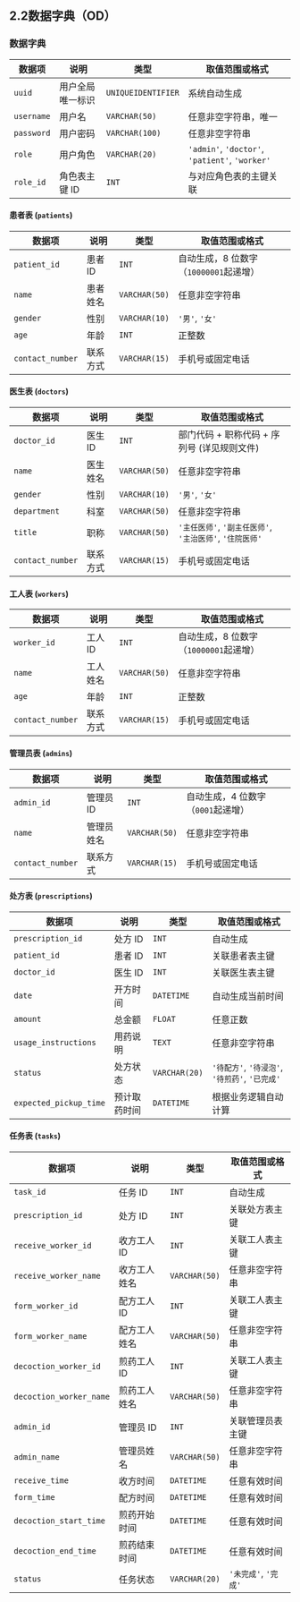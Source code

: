 ## **2.2数据字典（OD）**

### 数据字典

| **数据项** | **说明**         | **类型**           | **取值范围或格式**                             |
| ---------- | ---------------- | ------------------ | ---------------------------------------------- |
| `uuid`     | 用户全局唯一标识 | `UNIQUEIDENTIFIER` | 系统自动生成                                   |
| `username` | 用户名           | `VARCHAR(50)`      | 任意非空字符串，唯一                           |
| `password` | 用户密码         | `VARCHAR(100)`     | 任意非空字符串                                 |
| `role`     | 用户角色         | `VARCHAR(20)`      | `'admin'`, `'doctor'`, `'patient'`, `'worker'` |
| `role_id`  | 角色表主键 ID    | `INT`              | 与对应角色表的主键关联                         |

#### 患者表 (`patients`)
| **数据项**       | **说明** | **类型**      | **取值范围或格式**                     |
| ---------------- | -------- | ------------- | -------------------------------------- |
| `patient_id`     | 患者 ID  | `INT`         | 自动生成，8 位数字（`10000001`起递增） |
| `name`           | 患者姓名 | `VARCHAR(50)` | 任意非空字符串                         |
| `gender`         | 性别     | `VARCHAR(10)` | `'男'`, `'女'`                         |
| `age`            | 年龄     | `INT`         | 正整数                                 |
| `contact_number` | 联系方式 | `VARCHAR(15)` | 手机号或固定电话                       |

#### 医生表 (`doctors`)
| **数据项**       | **说明** | **类型**      | **取值范围或格式**                                       |
| ---------------- | -------- | ------------- | -------------------------------------------------------- |
| `doctor_id`      | 医生 ID  | `INT`         | 部门代码 + 职称代码 + 序列号 (详见规则文件)              |
| `name`           | 医生姓名 | `VARCHAR(50)` | 任意非空字符串                                           |
| `gender`         | 性别     | `VARCHAR(10)` | `'男'`, `'女'`                                           |
| `department`     | 科室     | `VARCHAR(50)` | 任意非空字符串                                           |
| `title`          | 职称     | `VARCHAR(50)` | `'主任医师'`, `'副主任医师'`, `'主治医师'`, `'住院医师'` |
| `contact_number` | 联系方式 | `VARCHAR(15)` | 手机号或固定电话                                         |

#### 工人表 (`workers`)
| **数据项**       | **说明** | **类型**      | **取值范围或格式**                     |
| ---------------- | -------- | ------------- | -------------------------------------- |
| `worker_id`      | 工人 ID  | `INT`         | 自动生成，8 位数字（`10000001`起递增） |
| `name`           | 工人姓名 | `VARCHAR(50)` | 任意非空字符串                         |
| `age`            | 年龄     | `INT`         | 正整数                                 |
| `contact_number` | 联系方式 | `VARCHAR(15)` | 手机号或固定电话                       |

#### 管理员表 (`admins`)
| **数据项**       | **说明**   | **类型**      | **取值范围或格式**                 |
| ---------------- | ---------- | ------------- | ---------------------------------- |
| `admin_id`       | 管理员 ID  | `INT`         | 自动生成，4 位数字（`0001`起递增） |
| `name`           | 管理员姓名 | `VARCHAR(50)` | 任意非空字符串                     |
| `contact_number` | 联系方式   | `VARCHAR(15)` | 手机号或固定电话                   |

#### 处方表 (`prescriptions`)
| **数据项**             | **说明**     | **类型**      | **取值范围或格式**                             |
| ---------------------- | ------------ | ------------- | ---------------------------------------------- |
| `prescription_id`      | 处方 ID      | `INT`         | 自动生成                                       |
| `patient_id`           | 患者 ID      | `INT`         | 关联患者表主键                                 |
| `doctor_id`            | 医生 ID      | `INT`         | 关联医生表主键                                 |
| `date`                 | 开方时间     | `DATETIME`    | 自动生成当前时间                               |
| `amount`               | 总金额       | `FLOAT`       | 任意正数                                       |
| `usage_instructions`   | 用药说明     | `TEXT`        | 任意非空字符串                                 |
| `status`               | 处方状态     | `VARCHAR(20)` | `'待配方'`, `'待浸泡'`, `'待煎药'`, `'已完成'` |
| `expected_pickup_time` | 预计取药时间 | `DATETIME`    | 根据业务逻辑自动计算                           |

#### 任务表 (`tasks`)
| **数据项**              | **说明**     | **类型**      | **取值范围或格式**   |
| ----------------------- | ------------ | ------------- | -------------------- |
| `task_id`               | 任务 ID      | `INT`         | 自动生成             |
| `prescription_id`       | 处方 ID      | `INT`         | 关联处方表主键       |
| `receive_worker_id`     | 收方工人 ID  | `INT`         | 关联工人表主键       |
| `receive_worker_name`   | 收方工人姓名 | `VARCHAR(50)` | 任意非空字符串       |
| `form_worker_id`        | 配方工人 ID  | `INT`         | 关联工人表主键       |
| `form_worker_name`      | 配方工人姓名 | `VARCHAR(50)` | 任意非空字符串       |
| `decoction_worker_id`   | 煎药工人 ID  | `INT`         | 关联工人表主键       |
| `decoction_worker_name` | 煎药工人姓名 | `VARCHAR(50)` | 任意非空字符串       |
| `admin_id`              | 管理员 ID    | `INT`         | 关联管理员表主键     |
| `admin_name`            | 管理员姓名   | `VARCHAR(50)` | 任意非空字符串       |
| `receive_time`          | 收方时间     | `DATETIME`    | 任意有效时间         |
| `form_time`             | 配方时间     | `DATETIME`    | 任意有效时间         |
| `decoction_start_time`  | 煎药开始时间 | `DATETIME`    | 任意有效时间         |
| `decoction_end_time`    | 煎药结束时间 | `DATETIME`    | 任意有效时间         |
| `status`                | 任务状态     | `VARCHAR(20)` | `'未完成'`, `'完成'` |